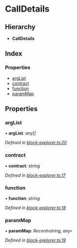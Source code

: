# CallDetails

## Hierarchy

* **CallDetails**

## Index

### Properties

* [argList](_block_explorer_.calldetails.md#arglist)
* [contract](_block_explorer_.calldetails.md#contract)
* [function](_block_explorer_.calldetails.md#function)
* [paramMap](_block_explorer_.calldetails.md#parammap)

## Properties

### argList

• **argList**: _any\[\]_

_Defined in_ [_block-explorer.ts:20_](https://github.com/celo-org/celo-monorepo/blob/master/packages/sdk/explorer/src/block-explorer.ts#L20)

### contract

• **contract**: _string_

_Defined in_ [_block-explorer.ts:17_](https://github.com/celo-org/celo-monorepo/blob/master/packages/sdk/explorer/src/block-explorer.ts#L17)

### function

• **function**: _string_

_Defined in_ [_block-explorer.ts:18_](https://github.com/celo-org/celo-monorepo/blob/master/packages/sdk/explorer/src/block-explorer.ts#L18)

### paramMap

• **paramMap**: _Record‹string, any›_

_Defined in_ [_block-explorer.ts:19_](https://github.com/celo-org/celo-monorepo/blob/master/packages/sdk/explorer/src/block-explorer.ts#L19)

